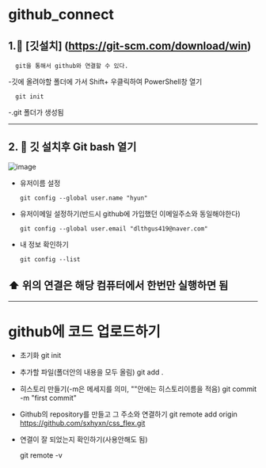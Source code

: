# github_connect

##  1.🐯 [깃설치] (https://git-scm.com/download/win)


      git을 통해서 github와 연결할 수 있다.
      
-깃에 올려야할 폴더에 가서 Shift+ 우클릭하여 PowerShell창 열기

      git init
      
      
-.git 폴더가 생성됨

-------------------------
## 2. 🐯 깃 설치후 Git bash 열기

![image](https://user-images.githubusercontent.com/129706893/235417899-e8a120b8-3e2d-49ac-85bc-78fa52bf9719.png)


* 유저이름 설정

      git config --global user.name "hyun"

* 유저이메일 설정하기(반드시 github에 가입했던 이메일주소와 동일해야한다)

      git config --global user.email "dlthgus419@naver.com"

* 내 정보 확인하기

      git config --list

##  ⬆️ 위의 연결은 해당 컴퓨터에서 한번만 실행하면 됨

-------------------------

# github에 코드 업로드하기

 * 초기화
   git init
 * 추가할 파일(폴더안의 내용을 모두 올림)
   git add .
 * 히스토리 만들기(-m은 메세지를 의미, ""안에는 히스토리이름을 적음)
   git commit -m "first commit"

* Github의 repository를 만들고 그 주소와 연결하기
  git remote add origin https://github.com/sxhyxn/css_flex.git
  
* 연결이 잘 되었는지 확인하기(사용안해도 됨)

    git remote -v
